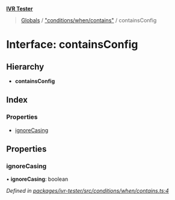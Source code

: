 **[IVR Tester](../README.md)**

> [Globals](../README.md) / ["conditions/when/contains"](../modules/_conditions_when_contains_.md) / containsConfig

# Interface: containsConfig

## Hierarchy

* **containsConfig**

## Index

### Properties

* [ignoreCasing](_conditions_when_contains_.containsconfig.md#ignorecasing)

## Properties

### ignoreCasing

•  **ignoreCasing**: boolean

*Defined in [packages/ivr-tester/src/conditions/when/contains.ts:4](https://github.com/SketchingDev/ivr-tester/blob/8c13d10/packages/ivr-tester/src/conditions/when/contains.ts#L4)*
